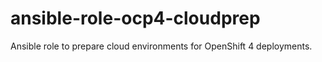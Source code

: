 # ansible-role-ocp4-cloudprep
Ansible role to prepare cloud environments for OpenShift 4 deployments.
